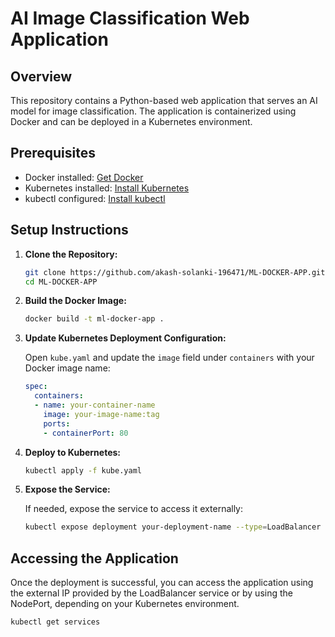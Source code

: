 # AI Image Classification Web Application

## Overview

This repository contains a Python-based web application that serves an AI model for image classification. The application is containerized using Docker and can be deployed in a Kubernetes environment.

## Prerequisites

- Docker installed: [Get Docker](https://docs.docker.com/get-docker/)
- Kubernetes installed: [Install Kubernetes](https://kubernetes.io/docs/setup/)
- kubectl configured: [Install kubectl](https://kubernetes.io/docs/tasks/tools/install-kubectl/)

## Setup Instructions

1. **Clone the Repository:**

    ```bash
    git clone https://github.com/akash-solanki-196471/ML-DOCKER-APP.git
    cd ML-DOCKER-APP
    ```

2. **Build the Docker Image:**

    ```bash
    docker build -t ml-docker-app .
    ```


3. **Update Kubernetes Deployment Configuration:**

    Open `kube.yaml` and update the `image` field under `containers` with your Docker image name:

    ```yaml
    spec:
      containers:
      - name: your-container-name
        image: your-image-name:tag
        ports:
        - containerPort: 80
    ```


5. **Deploy to Kubernetes:**

    ```bash
    kubectl apply -f kube.yaml
    ```

6. **Expose the Service:**

    If needed, expose the service to access it externally:

    ```bash
    kubectl expose deployment your-deployment-name --type=LoadBalancer --port=80 --target-port=80
    ```


## Accessing the Application

Once the deployment is successful, you can access the application using the external IP provided by the LoadBalancer service or by using the NodePort, depending on your Kubernetes environment.

```bash
kubectl get services
